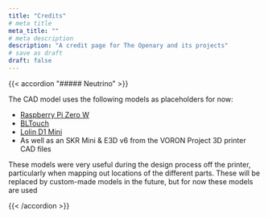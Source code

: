 ```yaml
---
title: "Credits"
# meta title
meta_title: ""
# meta description
description: "A credit page for The Openary and its projects"
# save as draft
draft: false
---
```


{{< accordion "##### Neutrino" >}}

The CAD model uses the following models as placeholders for now:

- [Raspberry Pi Zero W](https://grabcad.com/library/raspberry-zero-1)
- [BLTouch](https://grabcad.com/library/bltouch-v3-1-1)
- [Lolin D1 Mini](https://grabcad.com/library/wemos-esp8266-lolin-d1-mini-v4-1)
- As well as an SKR Mini & E3D v6 from the VORON Project 3D printer CAD files

These models were very useful during the design process off the printer, particularly when mapping out locations of the different parts. These will be replaced by custom-made models in the future, but for now these models are used

{{< /accordion >}}